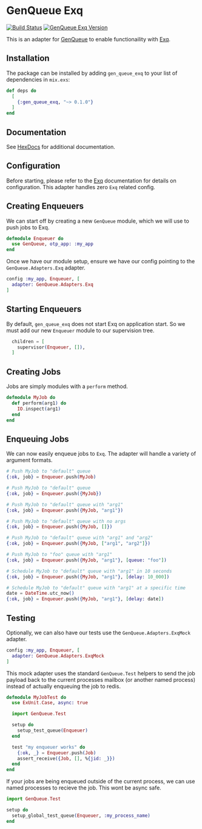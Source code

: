 # GenQueue Exq
[![Build Status](https://travis-ci.org/nsweeting/gen_queue_exq.svg?branch=master)](https://travis-ci.org/nsweeting/gen_queue_exq)
[![GenQueue Exq Version](https://img.shields.io/hexpm/v/gen_queue_exq.svg)](https://hex.pm/packages/gen_queue_exq)

This is an adapter for [GenQueue](https://github.com/nsweeting/gen_queue) to enable
functionaility with [Exq](https://github.com/akira/exq).

## Installation

The package can be installed by adding `gen_queue_exq` to your list of dependencies in `mix.exs`:

```elixir
def deps do
  [
    {:gen_queue_exq, "~> 0.1.0"}
  ]
end
```

## Documentation

See [HexDocs](https://hexdocs.pm/gen_queue_exq) for additional documentation.

## Configuration

Before starting, please refer to the [Exq](https://github.com/akira/exq) documentation
for details on configuration. This adapter handles zero `Exq` related config.

## Creating Enqueuers

We can start off by creating a new `GenQueue` module, which we will use to push jobs to
Exq.

```elixir
defmodule Enqueuer do
  use GenQueue, otp_app: :my_app
end
```

Once we have our module setup, ensure we have our config pointing to the `GenQueue.Adapters.Exq`
adapter.

```elixir
config :my_app, Enqueuer, [
  adapter: GenQueue.Adapters.Exq
]
```

## Starting Enqueuers

By default, `gen_queue_exq` does not start Exq on application start. So we must add
our new `Enqueuer` module to our supervision tree.

```elixir
  children = [
    supervisor(Enqueuer, []),
  ]
```

## Creating Jobs

Jobs are simply modules with a `perform` method.

```elixir
defmodule MyJob do
  def perform(arg1) do
    IO.inspect(arg1)
  end
end
```

## Enqueuing Jobs

We can now easily enqueue jobs to `Exq`. The adapter will handle a variety of argument formats.

```elixir
# Push MyJob to "default" queue
{:ok, job} = Enqueuer.push(MyJob)

# Push MyJob to "default" queue
{:ok, job} = Enqueuer.push({MyJob})

# Push MyJob to "default" queue with "arg1"
{:ok, job} = Enqueuer.push({MyJob, "arg1"})

# Push MyJob to "default" queue with no args
{:ok, job} = Enqueuer.push({MyJob, []})

# Push MyJob to "default" queue with "arg1" and "arg2"
{:ok, job} = Enqueuer.push({MyJob, ["arg1", "arg2"]})

# Push MyJob to "foo" queue with "arg1"
{:ok, job} = Enqueuer.push({MyJob, "arg1"}, [queue: "foo"])

# Schedule MyJob to "default" queue with "arg1" in 10 seconds
{:ok, job} = Enqueuer.push({MyJob, "arg1"}, [delay: 10_000])

# Schedule MyJob to "default" queue with "arg1" at a specific time
date = DateTime.utc_now()
{:ok, job} = Enqueuer.push({MyJob, "arg1"}, [delay: date])
```

## Testing

Optionally, we can also have our tests use the `GenQueue.Adapters.ExqMock` adapter.

```elixir
config :my_app, Enqueuer, [
  adapter: GenQueue.Adapters.ExqMock
]
```

This mock adapter uses the standard `GenQueue.Test` helpers to send the job payload
back to the current processes mailbox (or another named process) instead of actually
enqueuing the job to redis.

```elixir
defmodule MyJobTest do
  use ExUnit.Case, async: true

  import GenQueue.Test

  setup do
    setup_test_queue(Enqueuer)
  end

  test "my enqueuer works" do
    {:ok, _} = Enqueuer.push(Job)
    assert_receive({Job, [], %{jid: _}})
  end
end
```

If your jobs are being enqueued outside of the current process, we can use named
processes to recieve the job. This wont be async safe.

```elixir
import GenQueue.Test

setup do
  setup_global_test_queue(Enqueuer, :my_process_name)
end
```
